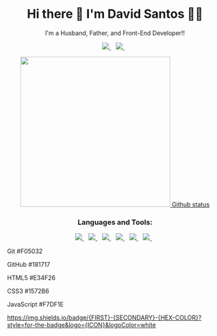 <h1 align='center'>
  Hi there 👋 I'm David Santos 👨‍💻
</h1>

<p align='center'>
  I'm a Husband, Father, and Front-End Developer!!
</p>

<p align='center'>
  
  <a href="https://www.linkedin.com/in/david-santos-412902161/">
    <img src="https://img.shields.io/badge/linkedin-%230077B5.svg?&style=for-the-badge&logo=linkedin&logoColor=white" />
  </a>&nbsp;&nbsp;
  <a href="https://www.instagram.com/devcode21/">
    <img src="https://img.shields.io/badge/instagram-%23E4405F.svg?&style=for-the-badge&logo=instagram&logoColor=white" />        
  </a>&nbsp;&nbsp;
  
</p>

<p align='center'>
  <a href="#"><img src="" width="350"> Github status</a>
</p>

<h3 align='center'>
  Languages and Tools:
</h3>

<p align='center'>
  <a href="#">
    <img src="https://img.shields.io/badge/WINDOWS-0078D6?style=for-the-badge&logo=Windows&logoColor=white" />
  </a>&nbsp;&nbsp;
  <a href="#">
    <img src="https://img.shields.io/badge/LINUX-FCC624?style=for-the-badge&logo=Linux&logoColor=black" />
  </a>&nbsp;&nbsp;
  
  
  <a href="#">
    <img src="https://img.shields.io/badge/Visual Studio Code-007ACC?style=for-the-badge&logo=visualstudiocode&logoColor=white" />
  </a>&nbsp;&nbsp;
  <a href="#">
    <img src="https://img.shields.io/badge/Visual Studio Code-007ACC?style=for-the-badge&logo=visual studio code&logoColor=white" />
  </a>&nbsp;&nbsp;
  <a href="#">
    <img src="https://img.shields.io/badge/Visual Studio Code-007ACC?style=for-the-badge&logo=VisualStudioCode&logoColor=white" />
  </a>&nbsp;&nbsp;
  <a href="#">
    <img src="https://img.shields.io/badge/Visual Studio Code-007ACC?style=for-the-badge&logo=Visual Studio Code&logoColor=white" />
  </a>&nbsp;&nbsp;
  
</p>


Git
#F05032

GitHub
#181717

HTML5
#E34F26

CSS3
#1572B6

JavaScript
#F7DF1E




https://img.shields.io/badge/{FIRST}-{SECONDARY}-{HEX-COLOR}?style=for-the-badge&logo={ICON}&logoColor=white
